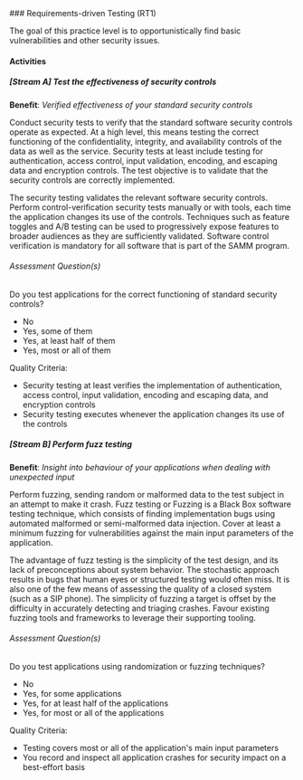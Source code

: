 <div class="new-page"/>
### Requirements-driven Testing (RT1)

The goal of this practice level is to opportunistically find basic vulnerabilities and other security issues.

#### Activities

##### [Stream A] Test the effectiveness of security controls
<b>Benefit</b>: <i>Verified effectiveness of your standard security controls</i>

Conduct security tests to verify that the standard software security controls operate as expected. At a high level, this means testing the correct functioning of the confidentiality, integrity, and availability controls of the data as well as the service. Security tests at least include testing for authentication, access control, input validation, encoding, and escaping data and encryption controls. The test objective is to validate that the security controls are correctly implemented.

The security testing validates the relevant software security controls. Perform control-verification security tests manually or with tools, each time the application changes its use of the controls. Techniques such as feature toggles and A/B testing can be used to progressively expose features to broader audiences as they are sufficiently validated. Software control verification is mandatory for all software that is part of the SAMM program.


###### Assessment Question(s)
Do you test applications for the correct functioning of standard security controls?

- No
- Yes, some of them
- Yes, at least half of them
- Yes, most or all of them


Quality Criteria:

- Security testing at least verifies the implementation of authentication, access control, input validation, encoding and escaping data, and encryption controls
- Security testing executes whenever the application changes its use of the controls


##### [Stream B] Perform fuzz testing
<b>Benefit</b>: <i>Insight into behaviour of your applications when dealing with unexpected input</i>

Perform fuzzing, sending random or malformed data to the test subject in an attempt to make it crash. Fuzz testing or Fuzzing is a Black Box software testing technique, which consists of finding implementation bugs using automated malformed or semi-malformed data injection. Cover at least a minimum fuzzing for vulnerabilities against the main input parameters of the application.

The advantage of fuzz testing is the simplicity of the test design, and its lack of preconceptions about system behavior. The stochastic approach results in bugs that human eyes or structured testing would often miss. It is also one of the few means of assessing the quality of a closed system (such as a SIP phone). The simplicity of fuzzing a target is offset by the difficulty in accurately detecting and triaging crashes. Favour existing fuzzing tools and frameworks to leverage their supporting tooling.


###### Assessment Question(s)
Do you test applications using randomization or fuzzing techniques?

- No
- Yes, for some applications
- Yes, for at least half of the applications
- Yes, for most or all of the applications


Quality Criteria:

- Testing covers most or all of the application's main input parameters
- You record and inspect all application crashes for security impact on a best-effort basis

